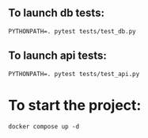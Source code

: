 ## To launch db tests:
```
PYTHONPATH=. pytest tests/test_db.py
```
## To launch api tests:
```
PYTHONPATH=. pytest tests/test_api.py
```
# To start the project:
```
docker compose up -d
```
